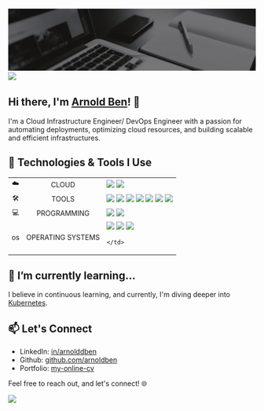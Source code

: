 ![Profile-Header](https://github.com/arnoldben/arnoldben/blob/main/images/github-profile-header.gif?raw=true)
![](https://komarev.com/ghpvc/?username=arnoldben)

## Hi there, I'm [Arnold Ben](https://arnoldben.github.io/my-online-cv)! 👋

I'm a Cloud Infrastructure Engineer/ DevOps Engineer with a passion for automating deployments, optimizing cloud resources, and building scalable and efficient infrastructures. 
<!-- My journey in the tech world has been exciting, and I love tackling challenges that come my way. -->

## 🔧 Technologies & Tools I Use

<table>
<!-- AWS, Azure -->
  <tr>
    <td align="center">☁️</td>
    <td align="center">CLOUD</td>
    <td align="left">
        <a href="https://aws.amazon.com/"><img height=40 src="https://cdn.jsdelivr.net/gh/devicons/devicon/icons/amazonwebservices/amazonwebservices-original.svg"/></a> 
        <a href="https://azure.microsoft.com/"><img height=40 src="https://cdn.jsdelivr.net/gh/devicons/devicon/icons/azure/azure-original.svg"/></th></a>
  </td>
<!-- Terraform, Ansible, Docker, Jenkins, GitHub, Git, VSCode -->
  <tr>
    <td align="center">🛠</td>
    <td align="center">TOOLS</td>
    <td align="left">
        <a href="https://www.terraform.io/"><img height=40 src="https://cdn.jsdelivr.net/gh/devicons/devicon/icons/terraform/terraform-original.svg"/></a>
        <a href="https://www.ansible.com/"><img height=40 src="https://cdn.jsdelivr.net/gh/devicons/devicon/icons/ansible/ansible-original.svg"/></a>
        <a href="https://www.docker.com/"><img height=40 src="https://cdn.jsdelivr.net/gh/devicons/devicon/icons/docker/docker-original.svg"/></a>
        <a href="https://www.jenkins.io/"><img height=40 src="https://cdn.jsdelivr.net/gh/devicons/devicon/icons/jenkins/jenkins-original.svg"/></a>
        <a href="https://github.com/"><img height=40 src="https://cdn.jsdelivr.net/gh/devicons/devicon/icons/github/github-original.svg"/></a>
        <a href="https://git-scm.com/"><img height=40 src="https://cdn.jsdelivr.net/gh/devicons/devicon/icons/git/git-original.svg"/></a>
        <a href="https://code.visualstudio.com/"><img height=40 src="https://cdn.jsdelivr.net/gh/devicons/devicon/icons/vscode/vscode-original.svg"/></a>
    </td>
  </tr>
<!-- Python, Bash, PowerShell -->
  <tr>
    <td align="center">💻</td>
    <td align="center">PROGRAMMING</td>
    <td align="left">
        <a href="https://www.python.org/"><img height=40 src="https://cdn.jsdelivr.net/gh/devicons/devicon/icons/python/python-original.svg"/></a>
        <a href="https://www.gnu.org/software/bash/"><img height=40 src="https://cdn.jsdelivr.net/gh/devicons/devicon/icons/bash/bash-original.svg"/></a>
    </td>
  </tr>
<!-- Windows, Linux -->
  <tr>
    <td align="center">os</td>
    <td align="center">OPERATING SYSTEMS</td>
    <td align="left">
        <a href="https://www.microsoft.com/"><img height=40 src="https://cdn.jsdelivr.net/gh/devicons/devicon/icons/windows8/windows8-original.svg"/></a>
        <a href=""><img height=40 src="https://cdn.jsdelivr.net/gh/devicons/devicon/icons/linux/linux-original.svg"/></a>
        <a href="https://www.redhat.com/"><img height=40 src="https://cdn.jsdelivr.net/gh/devicons/devicon/icons/redhat/redhat-original.svg"/></a>
        
    </td>
  </tr>
</table>

## 🌱 I’m currently learning...

I believe in continuous learning, and currently, I'm diving deeper into [Kubernetes](https://kubernetes.io/).

## 📫 Let's Connect

- LinkedIn: [in/arnolddben](https://www.linkedin.com/in/arnolddben)
- Github: [github.com/arnoldben](https://github.com/arnoldben)
- Portfolio: [my-online-cv](https://arnoldben.github.io/my-online-cv)

Feel free to reach out, and let's connect! 🌐

<!-- <img src="https://github-readme-stats.vercel.app/api/top-langs?username=arnoldben"/>
<img src="https://github-readme-stats.vercel.app/api/top-langs?username=arnoldben"/> -->
<img src="https://github-readme-streak-stats.herokuapp.com/?user=arnoldben&theme=dark"/>
